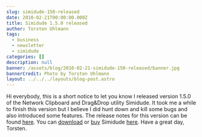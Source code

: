 ```yaml
---
slug: simidude-150-released
date: 2010-02-21T00:00:00.000Z
title: Simidude 1.5.0 released
author: Torsten Uhlmann
tags:
  - business
  - newsletter
  - simidude
categories: []
description: null
banner: /assets/blog/2010-02-21-simidude-150-released/banner.jpg
bannerCredit: Photo by Torsten Uhlmann
layout: ../../../layouts/blog-post.astro
---
```


Hi everybody, this is a short notice to let you know I released version 1.5.0 of the Network Clipboard and Drag&Drop utility Simidude. It took me a while to finish this version but I believe I did hunt down and kill some bugs and also introduced some features. The release notes for this version can be found [here](http://www.agynamix.de/blog/simidude-150-release-notes/). You can [download](http://www.agynamix.de/products/simidude/download/) or [buy](http://www.agynamix.de/products/simidude/order/) Simidude [here](http://www.agynamix.de/products/simidude/). Have a great day, Torsten.
